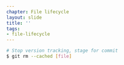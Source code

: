 ```yaml
---
chapter: File lifecycle
layout: slide
title: ''
tags:
- file-lifecycle
---
```


```bash
# Stop version tracking, stage for commit
$ git rm --cached [file]
```
